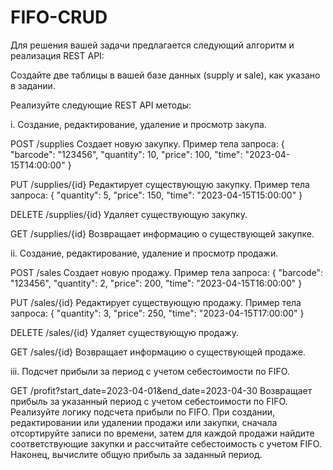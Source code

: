 # FIFO-CRUD
Для решения вашей задачи предлагается следующий алгоритм и реализация REST API:

Создайте две таблицы в вашей базе данных (supply и sale), как указано в задании.

Реализуйте следующие REST API методы:

i. Создание, редактирование, удаление и просмотр закупа.

POST /supplies
Создает новую закупку.
Пример тела запроса:
{
"barcode": "123456",
"quantity": 10,
"price": 100,
"time": "2023-04-15T14:00:00"
}

PUT /supplies/{id}
Редактирует существующую закупку.
Пример тела запроса:
{
"quantity": 5,
"price": 150,
"time": "2023-04-15T15:00:00"
}

DELETE /supplies/{id}
Удаляет существующую закупку.

GET /supplies/{id}
Возвращает информацию о существующей закупке.

ii. Создание, редактирование, удаление и просмотр продажи.

POST /sales
Создает новую продажу.
Пример тела запроса:
{
"barcode": "123456",
"quantity": 2,
"price": 200,
"time": "2023-04-15T16:00:00"
}

PUT /sales/{id}
Редактирует существующую продажу.
Пример тела запроса:
{
"quantity": 3,
"price": 250,
"time": "2023-04-15T17:00:00"
}

DELETE /sales/{id}
Удаляет существующую продажу.

GET /sales/{id}
Возвращает информацию о существующей продаже.

iii. Подсчет прибыли за период с учетом себестоимости по FIFO.

GET /profit?start_date=2023-04-01&end_date=2023-04-30
Возвращает прибыль за указанный период с учетом себестоимости по FIFO.
Реализуйте логику подсчета прибыли по FIFO. При создании, редактировании или удалении продажи или закупки, сначала отсортируйте записи по времени, затем для каждой продажи найдите соответствующие закупки и рассчитайте себестоимость с учетом FIFO. Наконец, вычислите общую прибыль за заданный период.
